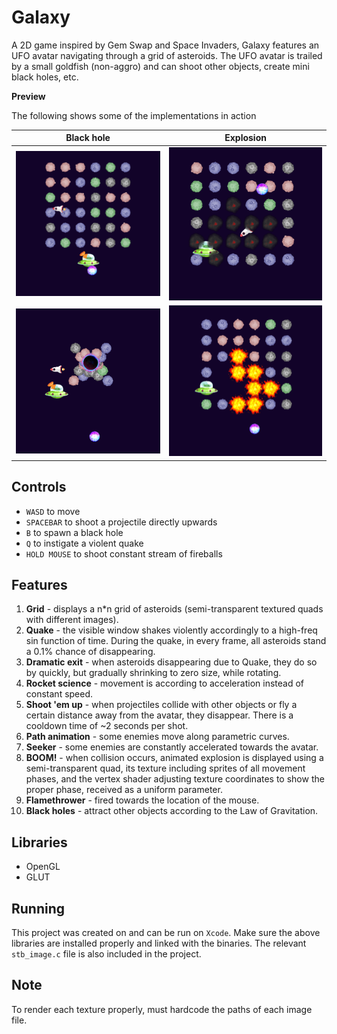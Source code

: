 # Galaxy

A 2D game inspired by Gem Swap and Space Invaders, Galaxy features an UFO avatar navigating through a grid of asteroids. The UFO avatar is trailed by a small goldfish (non-aggro) and can shoot other objects, create mini black holes, etc.

**Preview**

The following shows some of the implementations in action

Black hole | Explosion |
------------ | ------------- | 
<img src="https://github.com/eutopi/galaxy/blob/master/Galaxy/galaxy1.png" alt="drawing" width="400"/> | <img src="https://github.com/eutopi/galaxy/blob/master/Galaxy/galaxy3.png" alt="drawing" width="400"/> 
<img src="https://github.com/eutopi/galaxy/blob/master/Galaxy/galaxy2.png" alt="drawing" width="400"/> | <img src="https://github.com/eutopi/galaxy/blob/master/Galaxy/galaxy4.png" alt="drawing" width="400"/>

## Controls
- `WASD` to move
- `SPACEBAR` to shoot a projectile directly upwards
- `B` to spawn a black hole
- `Q` to instigate a violent quake
- `HOLD MOUSE` to shoot constant stream of fireballs


## Features 
1. **Grid** - displays a n*n grid of asteroids (semi-transparent textured quads with different images).
2. **Quake** - the visible window shakes violently accordingly to a high-freq sin function of time. During the quake, in every frame, all asteroids stand a 0.1% chance of disappearing.
3. **Dramatic exit** - when asteroids disappearing due to Quake, they do so by quickly, but gradually shrinking to zero size, while rotating.
4. **Rocket science** - movement is according to acceleration instead of constant speed.
5. **Shoot 'em up** - when projectiles collide with other objects or fly a certain distance away from the avatar, they disappear. There is a cooldown time of ~2 seconds per shot. 
6. **Path animation** - some enemies move along parametric curves.
7. **Seeker** - some enemies are constantly accelerated towards the avatar.
8. **BOOM!** - when collision occurs, animated explosion is displayed using a semi-transparent quad, its texture including sprites of all movement phases, and the vertex shader adjusting texture coordinates to show the proper phase, received as a uniform parameter.
9. **Flamethrower** - fired towards the location of the mouse.
10. **Black holes** - attract other objects according to the Law of Gravitation.


## Libraries
- OpenGL
- GLUT

## Running
This project was created on and can be run on `Xcode`. Make sure the above libraries are installed properly and linked with the binaries. The relevant `stb_image.c` file is also included in the project.

## Note
To render each texture properly, must hardcode the paths of each image file.
